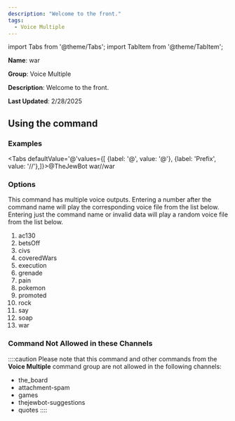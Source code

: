 ```yaml
---
description: "Welcome to the front."
tags:
  - Voice Multiple
---
```

import Tabs from '@theme/Tabs';
import TabItem from '@theme/TabItem';

**Name**: war

**Group**: Voice Multiple

**Description**: Welcome to the front.

**Last Updated**: 2/28/2025

## Using the command

### Examples
<Tabs defaultValue='@'values={[ {label: '@', value: '@'}, {label: 'Prefix', value: '//'},]}><TabItem value='@'>@TheJewBot war</TabItem><TabItem value='//'>//war</TabItem></Tabs>

### Options

This command has multiple voice outputs. Entering a number after the command name will play the corresponding voice file from the list below. Entering just the command name or invalid data will play a random voice file from the list below.

 1. ac130
 1. betsOff
 1. civs
 1. coveredWars
 1. execution
 1. grenade
 1. pain
 1. pokemon
 1. promoted
 1. rock
 1. say
 1. soap
 1. war

### Command Not Allowed in these Channels
::::caution Please note that this command and other commands from the **Voice Multiple** command group are not allowed in the following channels:
- the_board
- attachment-spam
- games
- thejewbot-suggestions
- quotes
::::